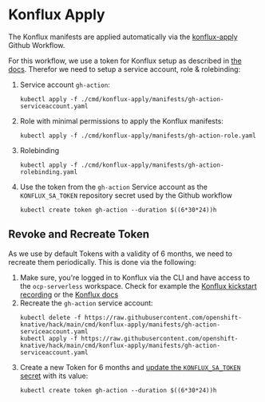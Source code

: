 # Konflux Apply

The Konflux manifests are applied automatically via the [konflux-apply](../../.github/workflows/apply-konflux-manifests.yaml) Github Workflow.

For this workflow, we use a token for Konflux setup as described in [the docs](https://konflux.pages.redhat.com/docs/users/getting-started/getting-access.html#accessing-konflux-via-cli). Therefor we need to setup a service account, role & rolebinding:

1. Service account `gh-action`:
    ```shell
    kubectl apply -f ./cmd/konflux-apply/manifests/gh-action-serviceaccount.yaml
    ```
2. Role with minimal permissions to apply the Konflux manifests:
    ```shell
    kubectl apply -f ./cmd/konflux-apply/manifests/gh-action-role.yaml
      ```
3. Rolebinding
    ```shell
    kubectl apply -f ./cmd/konflux-apply/manifests/gh-action-rolebinding.yaml
    ```
4. Use the token from the `gh-action` Service account as the `KONFLUX_SA_TOKEN` repository secret used by the Github workflow
    ```shell
    kubectl create token gh-action --duration $((6*30*24))h
    ```
   
## Revoke and Recreate Token

As we use by default Tokens with a validity of 6 months, we need to recreate them periodically. This is done via the following:

1. Make sure, you're logged in to Konflux via the CLI and have access to the `ocp-serverless` workspace. Check for example the [Konflux kickstart recording](https://drive.google.com/drive/u/0/folders/0AB3Zk0vHI6ulUk9PVA) or the [Konflux docs](https://gitlab.cee.redhat.com/konflux/docs/users/-/blob/main/topics/getting-started/getting-access.md#accessing-konflux-via-cli)
2. Recreate the `gh-action` service account:
    ```shell
   kubectl delete -f https://raw.githubusercontent.com/openshift-knative/hack/main/cmd/konflux-apply/manifests/gh-action-serviceaccount.yaml
   kubectl apply -f https://raw.githubusercontent.com/openshift-knative/hack/main/cmd/konflux-apply/manifests/gh-action-serviceaccount.yaml
   ```
3. Create a new Token for 6 months and [update the `KONFLUX_SA_TOKEN` secret](https://github.com/openshift-knative/hack/settings/secrets/actions) with its value:
   ```shell
   kubectl create token gh-action --duration $((6*30*24))h
   ```